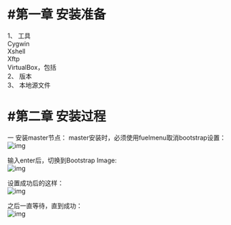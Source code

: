﻿#  #第一章 安装准备
1、	工具  
Cygwin  
Xshell  
Xftp  
VirtualBox，包括  
2、	版本  
3、	本地源文件  

#  #第二章	安装过程
一 安装master节点：
master安装时，必须使用fuelmenu取消bootstrap设置：  
 ![img](file:///F:/001opencom/doc/bootstrap.png)

输入enter后，切换到Bootstrap Image:  
![img](file:///F:/001opencom/doc/bootstrap01.png)
 
设置成功后的这样：  
![img](file:///F:/001opencom/doc/bootstrap02.png)
 

之后一直等待，直到成功：  
![img](file:///F:/001opencom/doc/mastersucess.png)
 
